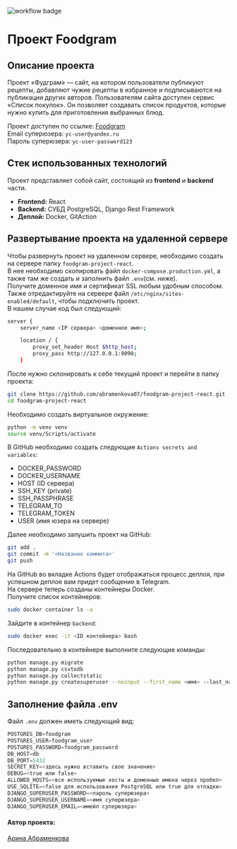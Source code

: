 ![workflow badge](https://github.com/abramenkova07/foodgram-project-react/actions/workflows/main.yml/badge.svg)

#  Проект Foodgram

## Описание проекта

Проект «Фудграм» — сайт, на котором пользователи публикуют рецепты, добавляют чужие рецепты в избранное и подписываются на публикации других авторов. Пользователям сайта доступен сервис «Список покупок». Он позволяет создавать список продуктов, которые нужно купить для приготовления выбранных блюд.

Проект доступен по ссылке: [Foodgram](https://foodgram.run.place/signin) <br>
Email суперюзера: `yc-user@yandex.ru` <br>
Пароль суперюзера: `yc-user-password123` <br>

## Стек использованных технологий

Проект представляет собой сайт, состоящий из **frontend** и **backend** части.
* **Frontend:** React
* **Backend:** СУБД PostgreSQL, Django Rest Framework
* **Деплой:** Docker, GitAction

## Развертывание проекта на удаленной сервере

Чтобы развернуть проект на удаленном сервере, необходимо создать на сервере папку `foodgram-project-react`. <br>
В нее необходимо скопировать файл `docker-compose.production.yml`, а также там же создать и заполнить файл `.env`(см. ниже). <br>
Получите доменное имя и сертификат SSL любым удобным способом. <br>
Также отредактируйте на сервере файл `/etc/nginx/sites-enabled/default`, чтобы подключить проект. <br>
В нашем случае код был следующий:
```bash
server {
    server_name <IP сервера> <доменное имя>;

    location / {
        proxy_set_header Host $http_host;
        proxy_pass http://127.0.0.1:9090;
    }
```
После нужно склонировать к себе текущий проект и перейти в папку проекта: <br>
```bash
git clone https://github.com/abramenkova07/foodgram-project-react.git
cd foodgram-project-react
```
Необходимо создать виртуальное окружение: <br>
```bash
python -m venv venv
source venv/Scripts/activate
```
В GitHub необходимо создать следующие `Actions secrets and variables`: <br>
* DOCKER_PASSWORD
* DOCKER_USERNAME
* HOST (ID сервера)
* SSH_KEY (private)
* SSH_PASSPHRASE
* TELEGRAM_TO
* TELEGRAM_TOKEN
* USER (имя юзера на сервере)

Далее необходимо запушить проект на GitHub:
```bash
git add .
git commit -m '<Название коммита>'
git push
```
На GitHub во вкладке Actions будет отображаться процесс деплоя, при успешном деплое вам придет сообщение в Telegram. <br>
На сервере теперь созданы контейнеры Docker. <br>
Получите список контейнеров: <br>
```bash
sudo docker container ls -a
```
Зайдите в контейнер `backend`: <br>
```bash
sudo docker exec -it <ID контейнера> bash
```
Последовательно в контейнере выполните следующие команды: <br>
```bash
python manage.py migrate
python manage.py csvtodb
python manage.py collectstatic
python manage.py createsuperuser --noinput --first_name <имя> --last_name <фамилия>
```
## Заполнение файла .env

Файл `.env` должен иметь следующий вид: <br>
```python
POSTGRES_DB=foodgram
POSTGRES_USER=foodgram_user
POSTGRES_PASSWORD=foodgram_password
DB_HOST=db
DB_PORT=5432
SECRET_KEY=<здесь нужно вставить свое значение>
DEBUG=<true или false>
ALLOWED_HOSTS=<все используемые хосты и доменные имена через пробел>
USE_SQLITE=<false для использования PostgreSQL или true для отладки>
DJANGO_SUPERUSER_PASSWORD=<пароль суперюзера>
DJANGO_SUPERUSER_USERNAME=<имя суперюзера>
DJANGO_SUPERUSER_EMAIL=<имейл суперюзера>
```
#### Автор проекта:
[Арина Абраменкова](https://github.com/abramenkova07)